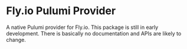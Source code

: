 # Fly.io Pulumi Provider

A native Pulumi provider for Fly.io. This package is still in early development. There is basically no documentation and APIs are likely to change.
